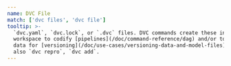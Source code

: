 ```yaml
---
name: DVC File
match: ['dvc files', 'dvc file']
tooltip: >-
  `dvc.yaml`, `dvc.lock`, or `.dvc` files. DVC commands create these in the
  workspace to codify [pipelines](/doc/command-reference/dag) and/or to track
  data for [versioning](/doc/use-cases/versioning-data-and-model-files). See
  also `dvc repro`, `dvc add`.
---
```

